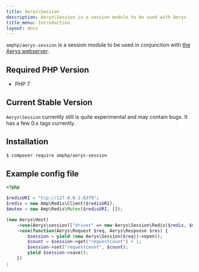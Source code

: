 ```yaml
---
title: Aerys\Session
description: Aerys\Session is a session module to be used with Aerys
title_menu: Introduction
layout: docs
---
```


`amphp/aerys-session` is a session module to be used in conjunction with [the Aerys webserver](../aerys).

## Required PHP Version

- PHP 7

## Current Stable Version

`Aerys\Session` currently still is quite experimental and may contain bugs. It has a few 0.x tags currently.

## Installation

```bash
$ composer require amphp/aerys-session
```

## Example config file

```php
<?php

$redisURI = "tcp://127.0.0.1:6379";
$redis = new Amp\Redis\Client($redisURI);
$mutex = new Amp\Redis\Mutex($redisURI, []);

(new Aerys\Host)
	->use(Aerys\session(["driver" => new Aerys\Session\Redis($redis, $mutex)]))
	->use(function(Aerys\Request $req, Aerys\Response $res) {
		$session = yield (new Aerys\Session($req))->open();
		$count = $session->get("requestcount") + 1;
		$session->set("requestcount", $count);
		yield $session->save();
	})
;
```
